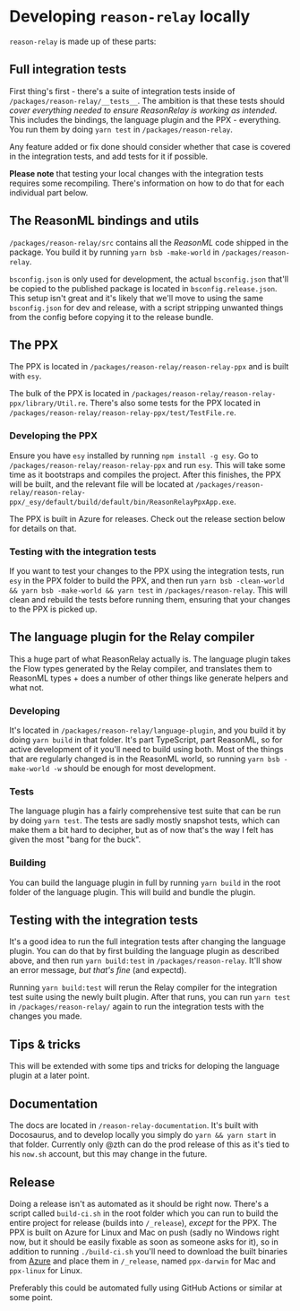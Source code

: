 # Developing `reason-relay` locally

`reason-relay` is made up of these parts:

## Full integration tests

First thing's first - there's a suite of integration tests inside of `/packages/reason-relay/__tests__`. The ambition is that these tests should _cover everything needed to ensure ReasonRelay is working as intended_. This includes the bindings, the language plugin and the PPX - everything. You run them by doing `yarn test` in `/packages/reason-relay`.

Any feature added or fix done should consider whether that case is covered in the integration tests, and add tests for it if possible.

**Please note** that testing your local changes with the integration tests requires some recompiling. There's information on how to do that for each individual part below.

## The ReasonML bindings and utils

`/packages/reason-relay/src` contains all the _ReasonML_ code shipped in the package. You build it by running `yarn bsb -make-world` in `/packages/reason-relay`.

`bsconfig.json` is only used for development, the actual `bsconfig.json` that'll be copied to the published package is located in `bsconfig.release.json`. This setup isn't great and it's likely that we'll move to using the same `bsconfig.json` for dev and release, with a script stripping unwanted things from the config before copying it to the release bundle.

## The PPX

The PPX is located in `/packages/reason-relay/reason-relay-ppx` and is built with `esy`.

The bulk of the PPX is located in `/packages/reason-relay/reason-relay-ppx/library/Util.re`. There's also some tests for the PPX located in `/packages/reason-relay/reason-relay-ppx/test/TestFile.re`.

### Developing the PPX

Ensure you have `esy` installed by running `npm install -g esy`. Go to `/packages/reason-relay/reason-relay-ppx` and run `esy`. This will take some time as it bootstraps and compiles the project. After this finishes, the PPX will be built, and the relevant file will be located at `/packages/reason-relay/reason-relay-ppx/_esy/default/build/default/bin/ReasonRelayPpxApp.exe`.

The PPX is built in Azure for releases. Check out the release section below for details on that.

### Testing with the integration tests

If you want to test your changes to the PPX using the integration tests, run `esy` in the PPX folder to build the PPX, and then run `yarn bsb -clean-world && yarn bsb -make-world && yarn test` in `/packages/reason-relay`. This will clean and rebuild the tests before running them, ensuring that your changes to the PPX is picked up.

## The language plugin for the Relay compiler

This a huge part of what ReasonRelay actually is. The language plugin takes the Flow types generated by the Relay compiler, and translates them to ReasonML types + does a number of other things like generate helpers and what not.

### Developing

It's located in `/packages/reason-relay/language-plugin`, and you build it by doing `yarn build` in that folder. It's part TypeScript, part ReasonML, so for active development of it you'll need to build using both. Most of the things that are regularly changed is in the ReasonML world, so running `yarn bsb -make-world -w` should be enough for most development.

### Tests

The language plugin has a fairly comprehensive test suite that can be run by doing `yarn test`. The tests are sadly mostly snapshot tests, which can make them a bit hard to decipher, but as of now that's the way I felt has given the most "bang for the buck".

### Building

You can build the language plugin in full by running `yarn build` in the root folder of the language plugin. This will build and bundle the plugin.

## Testing with the integration tests

It's a good idea to run the full integration tests after changing the language plugin. You can do that by first building the language plugin as described above, and then run `yarn build:test` in `/packages/reason-relay`. It'll show an error message, _but that's fine_ (and expectd).

Running `yarn build:test` will rerun the Relay compiler for the integration test suite using the newly built plugin. After that runs, you can run `yarn test` in `/packages/reason-relay/` again to run the integration tests with the changes you made.

## Tips & tricks

This will be extended with some tips and tricks for deloping the language plugin at a later point.

## Documentation

The docs are located in `/reason-relay-documentation`. It's built with Docosaurus, and to develop locally you simply do `yarn && yarn start` in that folder. Currently only @zth can do the prod release of this as it's tied to his `now.sh` account, but this may change in the future.

## Release

Doing a release isn't as automated as it should be right now. There's a script called `build-ci.sh` in the root folder which you can run to build the entire project for release (builds into `/_release`), _except_ for the PPX. The PPX is built on Azure for Linux and Mac on push (sadly no Windows right now, but it should be easily fixable as soon as someone asks for it), so in addition to running `./build-ci.sh` you'll need to download the built binaries from [Azure](https://dev.azure.com/gabbenord/reason-relay/_build) and place them in `/_release`, named `ppx-darwin` for Mac and `ppx-linux` for Linux.

Preferably this could be automated fully using GitHub Actions or similar at some point.
